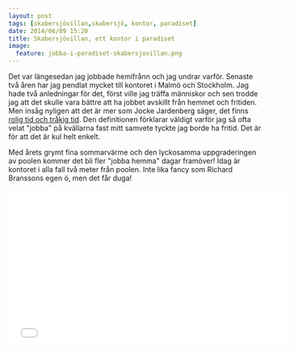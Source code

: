 ```yaml
---
layout: post
tags: [skabersjövillan,skabersjö, kontor, paradiset]
date: 2014/06/09 15:20
title: Skabersjövillan, ett kontor i paradiset
image:
  feature: jobba-i-paradiset-skabersjovillan.png
---
```

Det var längesedan jag jobbade hemifrånn och jag undrar varför. Senaste två åren har jag pendlat mycket till kontoret i Malmö och Stockholm. Jag hade två anledningar för det, först ville jag träffa människor och sen trodde jag att det skulle vara bättre att ha jobbet avskillt från hemmet och fritiden. Men insåg nyligen att det är mer som Jocke Jardenberg säger, det finns [rolig tid och tråkig tid](http://jardenberg.se/hur-far-du-ihop-livspusslet/). Den definitionen förklarar väldigt varför jag så ofta velat "jobba" på kvällarna fast mitt samvete tyckte jag borde ha fritid. Det är för att det är kul helt enkelt.

Med årets grymt fina sommarvärme och den lyckosamma uppgraderingen av poolen kommer det bli fler "jobba hemma" dagar framöver! Idag är kontoret i alla fall två meter från poolen. Inte lika fancy som Richard Branssons egen ö, men det får duga!

<iframe width="560" height="315" src="//www.youtube.com/embed/hXhQ2yIrIJc" frameborder="0" allowfullscreen></iframe>
